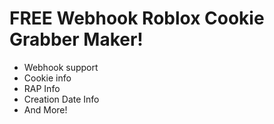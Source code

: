 # FREE Webhook Roblox Cookie Grabber Maker!
- Webhook support
- Cookie info
- RAP Info
- Creation Date Info
- And More!
